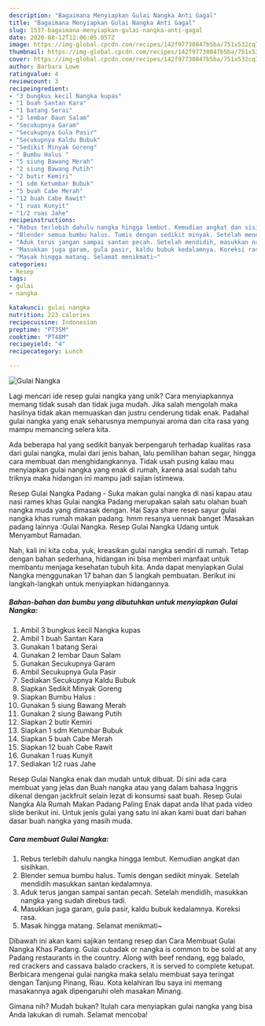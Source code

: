 ```yaml
---
description: "Bagaimana Menyiapkan Gulai Nangka Anti Gagal"
title: "Bagaimana Menyiapkan Gulai Nangka Anti Gagal"
slug: 1537-bagaimana-menyiapkan-gulai-nangka-anti-gagal
date: 2020-08-12T12:06:05.057Z
image: https://img-global.cpcdn.com/recipes/142f97730847b5ba/751x532cq70/gulai-nangka-foto-resep-utama.jpg
thumbnail: https://img-global.cpcdn.com/recipes/142f97730847b5ba/751x532cq70/gulai-nangka-foto-resep-utama.jpg
cover: https://img-global.cpcdn.com/recipes/142f97730847b5ba/751x532cq70/gulai-nangka-foto-resep-utama.jpg
author: Barbara Lowe
ratingvalue: 4
reviewcount: 3
recipeingredient:
- "3 bungkus kecil Nangka kupas"
- "1 buah Santan Kara"
- "1 batang Serai"
- "2 lembar Daun Salam"
- "Secukupnya Garam"
- "Secukupnya Gula Pasir"
- "Secukupnya Kaldu Bubuk"
- "Sedikit Minyak Goreng"
- " Bumbu Halus "
- "5 siung Bawang Merah"
- "2 siung Bawang Putih"
- "2 butir Kemiri"
- "1 sdm Ketumbar Bubuk"
- "5 buah Cabe Merah"
- "12 buah Cabe Rawit"
- "1 ruas Kunyit"
- "1/2 ruas Jahe"
recipeinstructions:
- "Rebus terlebih dahulu nangka hingga lembut. Kemudian angkat dan sisihkan."
- "Blender semua bumbu halus. Tumis dengan sedikit minyak. Setelah mendidih masukkan santan kedalamnya."
- "Aduk terus jangan sampai santan pecah. Setelah mendidih, masukkan nangka yang sudah direbus tadi."
- "Masukkan juga garam, gula pasir, kaldu bubuk kedalamnya. Koreksi rasa."
- "Masak hingga matang. Selamat menikmati~"
categories:
- Resep
tags:
- gulai
- nangka

katakunci: gulai nangka 
nutrition: 223 calories
recipecuisine: Indonesian
preptime: "PT35M"
cooktime: "PT48M"
recipeyield: "4"
recipecategory: Lunch

---
```



![Gulai Nangka](https://img-global.cpcdn.com/recipes/142f97730847b5ba/751x532cq70/gulai-nangka-foto-resep-utama.jpg)

Lagi mencari ide resep gulai nangka yang unik? Cara menyiapkannya memang tidak susah dan tidak juga mudah. Jika salah mengolah maka hasilnya tidak akan memuaskan dan justru cenderung tidak enak. Padahal gulai nangka yang enak seharusnya mempunyai aroma dan cita rasa yang mampu memancing selera kita.

Ada beberapa hal yang sedikit banyak berpengaruh terhadap kualitas rasa dari gulai nangka, mulai dari jenis bahan, lalu pemilihan bahan segar, hingga cara membuat dan menghidangkannya. Tidak usah pusing kalau mau menyiapkan gulai nangka yang enak di rumah, karena asal sudah tahu triknya maka hidangan ini mampu jadi sajian istimewa.

Resep Gulai Nangka Padang - Suka makan gulai nangka di nasi kapau atau nasi rames khas Gulai nangka Padang merupakan salah satu olahan buah nangka muda yang dimasak dengan. Hai Saya share resep sayur gulai nangka khas rumah makan padang. hmm resanya uennak banget :Masakan padang lainnya :Gulai Nangka. Resep Gulai Nangka Udang untuk Menyambut Ramadan.


Nah, kali ini kita coba, yuk, kreasikan gulai nangka sendiri di rumah. Tetap dengan bahan sederhana, hidangan ini bisa memberi manfaat untuk membantu menjaga kesehatan tubuh kita. Anda dapat menyiapkan Gulai Nangka menggunakan 17 bahan dan 5 langkah pembuatan. Berikut ini langkah-langkah untuk menyiapkan hidangannya.

<!--inarticleads1-->

##### Bahan-bahan dan bumbu yang dibutuhkan untuk menyiapkan Gulai Nangka:

1. Ambil 3 bungkus kecil Nangka kupas
1. Ambil 1 buah Santan Kara
1. Gunakan 1 batang Serai
1. Gunakan 2 lembar Daun Salam
1. Gunakan Secukupnya Garam
1. Ambil Secukupnya Gula Pasir
1. Sediakan Secukupnya Kaldu Bubuk
1. Siapkan Sedikit Minyak Goreng
1. Siapkan  Bumbu Halus :
1. Gunakan 5 siung Bawang Merah
1. Gunakan 2 siung Bawang Putih
1. Siapkan 2 butir Kemiri
1. Siapkan 1 sdm Ketumbar Bubuk
1. Siapkan 5 buah Cabe Merah
1. Siapkan 12 buah Cabe Rawit
1. Gunakan 1 ruas Kunyit
1. Sediakan 1/2 ruas Jahe


Resep Gulai Nangka enak dan mudah untuk dibuat. Di sini ada cara membuat yang jelas dan Buah nangka atau yang dalam bahasa Inggris dikenal dengan jackfruit selain lezat di konsumsi saat buah. Resep Gulai Nangka Ala Rumah Makan Padang Paling Enak dapat anda lihat pada video slide berikut ini. Untuk jenis gulai yang satu ini akan kami buat dari bahan dasar buah nangka yang masih muda. 

<!--inarticleads2-->

##### Cara membuat Gulai Nangka:

1. Rebus terlebih dahulu nangka hingga lembut. Kemudian angkat dan sisihkan.
1. Blender semua bumbu halus. Tumis dengan sedikit minyak. Setelah mendidih masukkan santan kedalamnya.
1. Aduk terus jangan sampai santan pecah. Setelah mendidih, masukkan nangka yang sudah direbus tadi.
1. Masukkan juga garam, gula pasir, kaldu bubuk kedalamnya. Koreksi rasa.
1. Masak hingga matang. Selamat menikmati~


Dibawah ini akan kami sajikan tentang resep dan Cara Membuat Gulai Nangka Khas Padang. Gulai cubadak or nangka is common to be sold at any Padang restaurants in the country. Along with beef rendang, egg balado, red crackers and cassava balado crackers, it is served to complete ketupat. Berbicara mengenai gulai nangka maka selalu membuat saya teringat dengan Tanjung Pinang, Riau. Kota kelahiran Ibu saya ini memang masakannya agak dipengaruhi oleh masakan Minang. 

Gimana nih? Mudah bukan? Itulah cara menyiapkan gulai nangka yang bisa Anda lakukan di rumah. Selamat mencoba!
